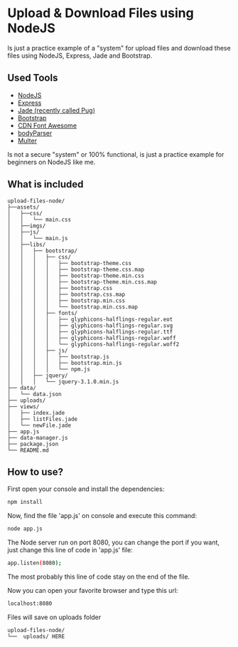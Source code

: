 Upload & Download Files using NodeJS
==================================================

Is just a practice example of a "system" for upload files and download these files using NodeJS, Express, Jade and Bootstrap.

Used Tools
--------------------------------------
- [NodeJS](https://nodejs.org)
- [Express](http://expressjs.com/)
- [Jade (recently called Pug)](https://www.npmjs.com/package/jade)
- [Bootstrap](https://www.getbootstrap.com)
- [CDN Font Awesome](http://fontawesome.io/)
- [bodyParser](https://www.npmjs.com/package/body-parser)
- [Multer](https://www.npmjs.com/package/multer)

Is not a secure "system" or 100% functional, is just a practice example for beginners on NodeJS like me.


What is included
--------------------------------------
```
upload-files-node/
├──assets/
│   ├──css/
│   │   └── main.css
│   ├──imgs/
│   ├──js/
│   │   └── main.js
│   ├──libs/
│   │   ├── bootstrap/
│   │   │   ├── css/
│   │   │   │   ├── bootstrap-theme.css
│   │   │   │   ├── bootstrap-theme.css.map
│   │   │   │   ├── bootstrap-theme.min.css
│   │   │   │   ├── bootstrap-theme.min.css.map
│   │   │   │   ├── bootstrap.css
│   │   │   │   ├── bootstrap.css.map
│   │   │   │   ├── bootstrap.min.css
│   │   │   │   └── bootstrap.min.css.map
│   │   │   ├── fonts/
│   │   │   │   ├── glyphicons-halflings-regular.eot
│   │   │   │   ├── glyphicons-halflings-regular.svg
│   │   │   │   ├── glyphicons-halflings-regular.ttf
│   │   │   │   ├── glyphicons-halflings-regular.woff
│   │   │   │   └── glyphicons-halflings-regular.woff2
│   │   │   ├── js/
│   │   │   │   ├── bootstrap.js
│   │   │   │   ├── bootstrap.min.js
│   │   │   │   └── npm.js
│   │   ├── jquery/
│   │   │   └── jquery-3.1.0.min.js
├── data/
│   └── data.json
├── uploads/
├── views/
│   ├── index.jade
│   ├── listFiles.jade
│   └── newFile.jade
├── app.js
├── data-manager.js
├── package.json
└── README.md
```

How to use?
--------------------------------------
First open your console and install the dependencies:
```bash
npm install
```

Now, find the file 'app.js' on console and execute this command:
```bash
node app.js
```  

The Node server run on port 8080, you can change the port if you want, just change this line of code in 'app.js' file:
```bash
app.listen(8080);
```
The most probably this line of code stay on the end of the file.  

Now you can open your favorite browser and type this url:
```bash
localhost:8080
```

Files will save on uploads folder
```
upload-files-node/
└──  uploads/ HERE
```
